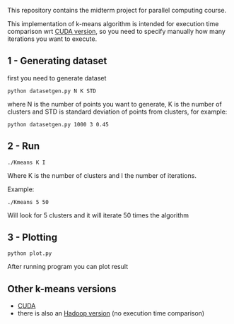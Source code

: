 This repository contains the midterm project for parallel computing course.

This implementation of k-means algorithm is intended for execution time comparison wrt [CUDA version](https://github.com/daikon899/Midterm_K-means_CUDA), so you need to specify manually how many iterations you want to execute.

## 1 - Generating dataset
first you need to generate dataset
```
python datasetgen.py N K STD
```
where N is the number of points you want to generate, K is the number of clusters and STD is standard deviation of points from clusters, for example:
```
python datasetgen.py 1000 3 0.45
```
## 2 - Run
```
./Kmeans K I
```
Where K is the number of clusters and I the number of iterations.

Example:
```
./Kmeans 5 50
```
Will look for 5 clusters and it will iterate 50 times the algorithm 

## 3 - Plotting
```
python plot.py
```
After running program you can plot result

## Other k-means versions
- [CUDA](https://github.com/daikon899/Midterm_K-means_CUDA)
- there is also an [Hadoop version](https://github.com/daikon899/Midterm_K-means_hadoop) (no execution time comparison)
